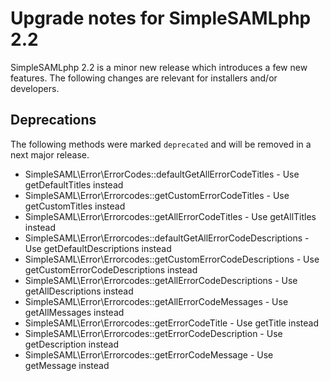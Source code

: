 # Upgrade notes for SimpleSAMLphp 2.2

SimpleSAMLphp 2.2 is a minor new release which introduces a few new features.
The following changes are relevant for installers and/or developers.

## Deprecations

The following methods were marked `deprecated` and will be removed in a next major release.

- SimpleSAML\Error\ErrorCodes::defaultGetAllErrorCodeTitles - Use getDefaultTitles instead
- SimpleSAML\Error\Errorcodes::getCustomErrorCodeTitles - Use getCustomTitles instead
- SimpleSAML\Error\Errorcodes::getAllErrorCodeTitles - Use getAllTitles instead
- SimpleSAML\Error\Errorcodes::defaultGetAllErrorCodeDescriptions - Use getDefaultDescriptions instead
- SimpleSAML\Error\Errorcodes::getCustomErrorCodeDescriptions - Use getCustomErrorCodeDescriptions instead
- SimpleSAML\Error\Errorcodes::getAllErrorCodeDescriptions - Use getAllDescriptions instead
- SimpleSAML\Error\Errorcodes::getAllErrorCodeMessages - Use getAllMessages instead
- SimpleSAML\Error\Errorcodes::getErrorCodeTitle - Use getTitle instead
- SimpleSAML\Error\Errorcodes::getErrorCodeDescription - Use getDescription instead
- SimpleSAML\Error\Errorcodes::getErrorCodeMessage - Use getMessage instead
